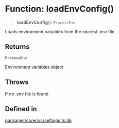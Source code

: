 # Function: loadEnvConfig()

> **loadEnvConfig**(): `ProcessEnv`

Loads environment variables from the nearest .env file

## Returns

`ProcessEnv`

Environment variables object

## Throws

If no .env file is found

## Defined in

[packages/core/src/settings.ts:36](https://github.com/8bitsats/eliza/blob/b6c06b96b915454d08a65f46cfdce8da763cbf85/packages/core/src/settings.ts#L36)
